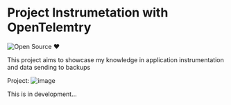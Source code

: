 <h1>Project Instrumetation with OpenTelemtry</h1>

![Open Source ❤️](https://img.shields.io/badge/Open%20Source-%E2%9D%A4%EF%B8%8F-black)



This project aims to showcase my knowledge in application instrumentation and data sending to backups

Project:
![image](https://github.com/user-attachments/assets/7ef21661-de32-4c9b-aaa9-c6a87427b560)






This is in development...
